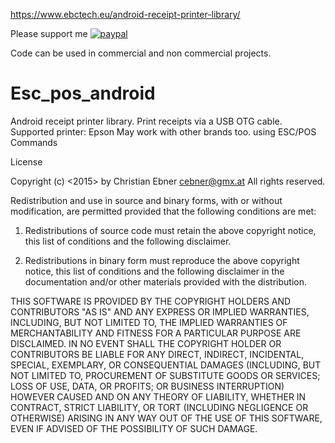 https://www.ebctech.eu/android-receipt-printer-library/

Please support me
[![paypal](https://www.paypalobjects.com/en_US/i/btn/btn_donateCC_LG.gif)](https://www.paypal.me/ebcTech)

Code can be used in commercial and non commercial projects.

# Esc_pos_android
Android receipt printer library.
Print receipts via a USB OTG cable.
Supported printer: Epson
May work with other brands too.
using ESC/POS Commands



License

Copyright (c) <2015> by Christian Ebner cebner@gmx.at 
All rights reserved.

Redistribution and use in source and binary forms, with or without modification, are permitted provided that the following conditions are met:

1. Redistributions of source code must retain the above copyright notice, this list of conditions and the following disclaimer.

2. Redistributions in binary form must reproduce the above copyright notice, this list of conditions and the following disclaimer in the documentation and/or other materials provided with the distribution.

THIS SOFTWARE IS PROVIDED BY THE COPYRIGHT HOLDERS AND CONTRIBUTORS "AS IS" AND ANY EXPRESS OR IMPLIED WARRANTIES, INCLUDING, BUT NOT LIMITED TO, THE IMPLIED WARRANTIES OF MERCHANTABILITY AND FITNESS FOR A PARTICULAR PURPOSE ARE DISCLAIMED. IN NO EVENT SHALL THE COPYRIGHT HOLDER OR CONTRIBUTORS BE LIABLE FOR ANY DIRECT, INDIRECT, INCIDENTAL, SPECIAL, EXEMPLARY, OR CONSEQUENTIAL DAMAGES (INCLUDING, BUT NOT LIMITED TO, PROCUREMENT OF SUBSTITUTE GOODS OR SERVICES; LOSS OF USE, DATA, OR PROFITS; OR BUSINESS INTERRUPTION) HOWEVER CAUSED AND ON ANY THEORY OF LIABILITY, WHETHER IN CONTRACT, STRICT LIABILITY, OR TORT (INCLUDING NEGLIGENCE OR OTHERWISE) ARISING IN ANY WAY OUT OF THE USE OF THIS SOFTWARE, EVEN IF ADVISED OF THE POSSIBILITY OF SUCH DAMAGE.
